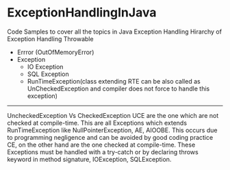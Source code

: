# ExceptionHandlingInJava
Code Samples to cover all the topics in Java Exception Handling 
Hirarchy of Exception Handling 
Throwable
 - Errror (OutOfMemoryError)
 - Exception
    * IO Exception
    * SQL Exception
    * RunTimeException(class extending RTE can be also called as UnCheckedException and compiler 
                       does not force to handle this exception)
-------------------------------------------------------------------------------------------
UncheckedException Vs CheckedException
UCE are the one which are not checked at compile-time. This are all Exceptions which extends RunTimeException like NullPointerException, AE, AIOOBE. This occurs due to programming negligence and can be avoided by good coding practice
CE, on the other hand are the one checked at compile-time. These Exceptions must be handled with a try-catch or by declaring throws keyword in method signature, IOException, SQLException. 